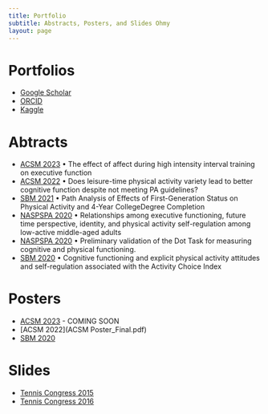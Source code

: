 ```yaml
---
title: Portfolio
subtitle: Abstracts, Posters, and Slides Ohmy
layout: page
---
```


# Portfolios

- [Google Scholar](https://scholar.google.com/citations?user=spBAJigAAAAJ&hl=en)
- [ORCID](https://orcid.org/my-orcid?orcid=0000-0001-5606-2225)
- [Kaggle](https://www.kaggle.com/johnadamek)


# Abtracts 

+ [ACSM 2023](ACSMAbstract_Final2023.pdf)
  • The effect of affect during high intensity interval training on executive function 
+ [ACSM 2022](ACSM_Abstract2022.pdf)
  • Does leisure-time physical activity variety lead to better cognitive function despite not meeting PA guidelines? 
+ [SBM 2021](https://psyarxiv.com/xnkgw/)
  • Path Analysis of Effects of First-Generation Status on Physical Activity and 4-Year CollegeDegree Completion 
+ [NASPSPA 2020](NASPSPA-2020-AbstractSM.pdf)
  • Relationships among executive functioning, future time perspective, identity, and physical activity self-regulation among low-active middle-aged adults
+ [NASPSPA 2020](DotTask_NASPSPA_2020.pdf)
  • Preliminary validation of the Dot Task for measuring cognitive and physical functioning.   
+ [SBM 2020](SBM_ACI_Abstract.pdf)
  • Cognitive functioning and explicit physical activity attitudes and self-regulation associated with the Activity Choice Index


# Posters

+ [ACSM 2023]() - COMING SOON
+ [ACSM 2022](ACSM Poster_Final.pdf)
+ [SBM 2020](SBM_JA_2020.pdf)


# Slides

+ [Tennis Congress 2015](https://sjackman.ca/tigmint-recomb-slides/)
+ [Tennis Congress 2016](https://sjackman.ca/tigmint-recomb-slides/)




